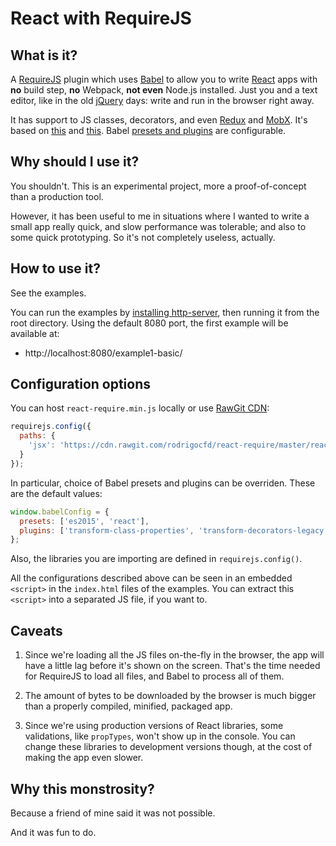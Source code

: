 # React with RequireJS

## What is it?

A [RequireJS](http://requirejs.org/docs/plugins.html) plugin which uses [Babel](https://babeljs.io) to allow you to write [React](https://reactjs.org/) apps with **no** build step, **no** Webpack, **not even** Node.js installed. Just you and a text editor, like in the old [jQuery](http://jquery.com/) days: write and run in the browser right away.

It has support to JS classes, decorators, and even [Redux](https://github.com/reactjs/react-redux) and [MobX](https://github.com/mobxjs/mobx). It's based on [this](https://github.com/mikach/requirejs-babel) and [this](https://gist.github.com/kenichi-odo/9fd4c1ee114082302df3f502c3b4bac1). Babel [presets and plugins](https://babeljs.io/docs/plugins/) are configurable.

## Why should I use it?

You shouldn't. This is an experimental project, more a proof-of-concept than a production tool.

However, it has been useful to me in situations where I wanted to write a small app really quick, and slow performance was tolerable; and also to some quick prototyping. So it's not completely useless, actually.

## How to use it?

See the examples.

You can run the examples by [installing http-server](https://stackoverflow.com/a/23122981/6923555), then running it from the root directory. Using the default 8080 port, the first example will be available at:

* http://localhost:8080/example1-basic/

## Configuration options

You can host `react-require.min.js` locally or use [RawGit CDN](https://rawgit.com/):

```js
requirejs.config({
  paths: {
    'jsx': 'https://cdn.rawgit.com/rodrigocfd/react-require/master/react-require.min'
  }
});
```

In particular, choice of Babel presets and plugins can be overriden. These are the default values:

```js
window.babelConfig = {
  presets: ['es2015', 'react'],
  plugins: ['transform-class-properties', 'transform-decorators-legacy']
};
```

Also, the libraries you are importing are defined in `requirejs.config()`.

All the configurations described above can be seen in an embedded `<script>` in the `index.html` files of the examples. You can extract this `<script>` into a separated JS file, if you want to.

## Caveats

1. Since we're loading all the JS files on-the-fly in the browser, the app will have a little lag before it's shown on the screen. That's the time needed for RequireJS to load all files, and Babel to process all of them.

2. The amount of bytes to be downloaded by the browser is much bigger than a properly compiled, minified, packaged app.

3. Since we're using production versions of React libraries, some validations, like `propTypes`, won't show up in the console. You can change these libraries to development versions though, at the cost of making the app even slower.

## Why this monstrosity?

Because a friend of mine said it was not possible.

And it was fun to do.